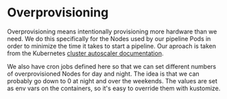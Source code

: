 # Overprovisioning

Overprovisioning means intentionally provisioning more hardware than we need. We do this specifically for the Nodes used by our pipeline Pods in order to minimize the time it takes to start a pipeline. Our aproach is taken from the Kubernetes [cluster autoscaler documentation](https://github.com/kubernetes/autoscaler/blob/master/cluster-autoscaler/FAQ.md#how-can-i-configure-overprovisioning-with-cluster-autoscaler).

We also have cron jobs defined here so that we can set different numbers of overprovisioned Nodes for day and night. The idea is that we can probably go down to 0 at night and over the weekends. The values are set as env vars on the containers, so it's easy to override them with kustomize.
